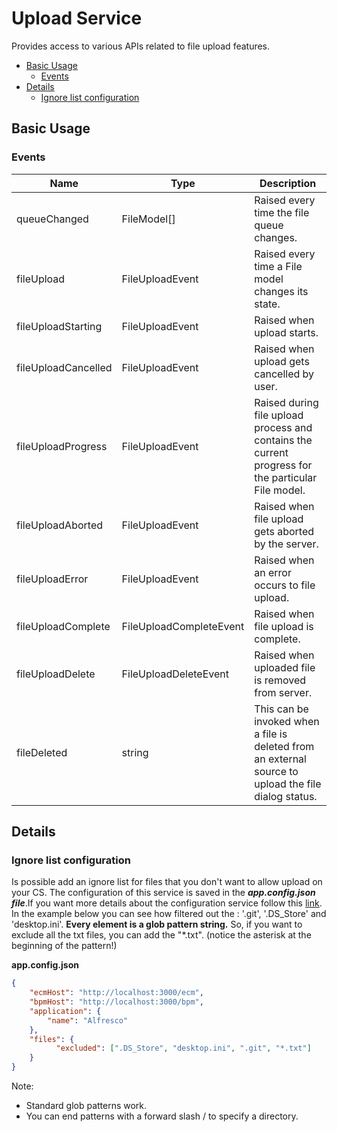# Upload Service

Provides access to various APIs related to file upload features.

<!-- markdown-toc start - Don't edit this section.  npm run toc to generate it-->

<!-- toc -->

- [Basic Usage](#basic-usage)
  * [Events](#events)
- [Details](#details)
  * [Ignore list configuration](#ignore-list-configuration)

<!-- tocstop -->

<!-- markdown-toc end -->

## Basic Usage

### Events

| Name | Type | Description |
| --- | --- | --- |
| queueChanged | FileModel[] | Raised every time the file queue changes. |
| fileUpload | FileUploadEvent | Raised every time a File model changes its state. |
| fileUploadStarting | FileUploadEvent | Raised when upload starts. |
| fileUploadCancelled | FileUploadEvent | Raised when upload gets cancelled by user.  |
| fileUploadProgress | FileUploadEvent | Raised during file upload process and contains the current progress for the particular File model. |
| fileUploadAborted | FileUploadEvent | Raised when file upload gets aborted by the server. |
| fileUploadError | FileUploadEvent | Raised when an error occurs to file upload. |
| fileUploadComplete | FileUploadCompleteEvent | Raised when file upload is complete. |
| fileUploadDelete | FileUploadDeleteEvent | Raised when uploaded file is removed from server. |
| fileDeleted | string | This can be invoked when a file is deleted from an external source to upload the file dialog status. |

## Details

### Ignore list configuration

Is possible add an ignore list for files that you don't want to allow upload on your CS.
The configuration of this service is saved in the ***app.config.json file***.If you want more details about the configuration service follow this [link](https://github.com/Alfresco/alfresco-ng2-components/tree/master/ng2-components/ng2-alfresco-core#appconfigservice).
In the example below you can see how filtered out the : '.git', '.DS_Store' and 'desktop.ini'. **Every element is a glob pattern string.** So, if you want to exclude all the txt files, you can add the "*.txt". (notice the asterisk at the beginning of the pattern!)

**app.config.json**

```json
{
    "ecmHost": "http://localhost:3000/ecm",
    "bpmHost": "http://localhost:3000/bpm",
    "application": {
        "name": "Alfresco"
    },
    "files": {
          "excluded": [".DS_Store", "desktop.ini", ".git", "*.txt"]
    }
}
```

Note:
- Standard glob patterns work.
- You can end patterns with a forward slash / to specify a directory.
